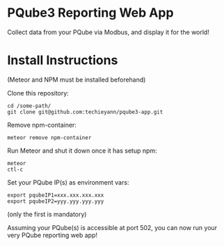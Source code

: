 # PQube3 Reporting Web App

Collect data from your PQube via Modbus, and display it for the world!

# Install Instructions

(Meteor and NPM must be installed beforehand)

Clone this repository:
```
cd /some-path/
git clone git@github.com:techieyann/pqube3-app.git
```

Remove npm-container:
```
meteor remove npm-container
```

Run Meteor and shut it down once it has setup npm:
```
meteor
ctl-c
```

Set your PQube IP(s) as environment vars: 
```
export pqubeIP1=xxx.xxx.xxx.xxx
export pqubeIP2=yyy.yyy.yyy.yyy
```
(only the first is mandatory)

Assuming your PQube(s) is accessible at port 502, you can now run your very PQube reporting web app!
